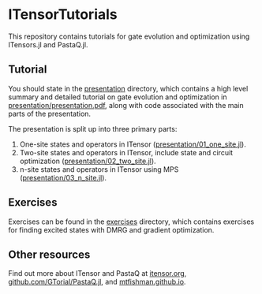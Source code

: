 # ITensorTutorials

This repository contains tutorials for gate evolution and optimization using ITensors.jl and PastaQ.jl.

## Tutorial

You should state in the [presentation](presentation) directory, which contains a high level summary and detailed tutorial on gate evolution and optimization in [presentation/presentation.pdf](presentation/presentation.pdf), along with code associated with the main parts of the presentation.

The presentation is split up into three primary parts:

1. One-site states and operators in ITensor ([presentation/01_one_site.jl](presentation/01_one_site.jl)).
1. Two-site states and operators in ITensor, include state and circuit optimization ([presentation/02_two_site.jl](presentation/02_two_site.jl)).
1. n-site states and operators in ITensor using MPS ([presentation/03_n_site.jl](presentation/03_n_site.jl)).

## Exercises

Exercises can be found in the [exercises](exercises) directory, which contains exercises for finding excited states with DMRG and gradient optimization.

## Other resources

Find out more about ITensor and PastaQ at [itensor.org](https://itensor.org/), [github.com/GTorial/PastaQ.jl](https://github.com/GTorlai/PastaQ.jl), and [mtfishman.github.io](https://mtfishman.github.io/).
